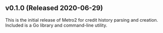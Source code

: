 ## v0.1.0 (Released 2020-06-29)

This is the initial release of Metro2 for credit history parsing and creation. Included is a Go library and command-line utility.

